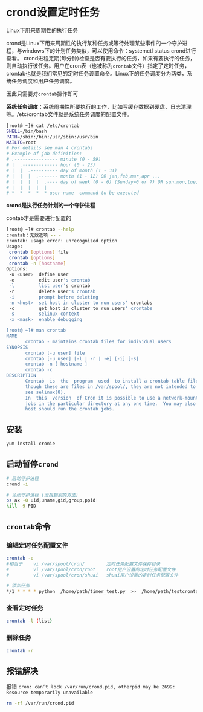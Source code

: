 # crond设置定时任务


Linux下用来周期性的执行任务
<!--more-->

crond是Linux下用来周期性的执行某种任务或等待处理某些事件的一个守护进程，与windows下的计划任务类似，可以使用命令：systemctl status crond进行查看。 crond进程定期(每分钟)检查是否有要执行的任务，如果有要执行的任务，则自动执行该任务。用户在cron表（也被称为`crontab`文件）指定了定时任务，crontab也就是我们常见的定时任务设置命令。Linux下的任务调度分为两类，系统任务调度和用户任务调度。

因此只需要对`crontab`操作即可

**系统任务调度**：系统周期性所要执行的工作，比如写缓存数据到硬盘、日志清理等。/etc/crontab文件就是系统任务调度的配置文件。

```bash
[root@ ~]# cat /etc/crontab 
SHELL=/bin/bash
PATH=/sbin:/bin:/usr/sbin:/usr/bin
MAILTO=root
# For details see man 4 crontabs
# Example of job definition:
# .---------------- minute (0 - 59)
# |  .------------- hour (0 - 23)
# |  |  .---------- day of month (1 - 31)
# |  |  |  .------- month (1 - 12) OR jan,feb,mar,apr ...
# |  |  |  |  .---- day of week (0 - 6) (Sunday=0 or 7) OR sun,mon,tue,wed,thu,fri,sat
# |  |  |  |  |
# *  *  *  *  * user-name  command to be executed
```

**crond是执行任务计划的一个守护进程**

contab才是需要进行配置的

```bash
[root@ ~]# crontab --help
crontab：无效选项 -- -
crontab: usage error: unrecognized option
Usage:
 crontab [options] file
 crontab [options]
 crontab -n [hostname]
Options:
 -u <user>  define user
 -e         edit user's crontab
 -l         list user's crontab
 -r         delete user's crontab
 -i         prompt before deleting
 -n <host>  set host in cluster to run users' crontabs
 -c         get host in cluster to run users' crontabs
 -s         selinux context
 -x <mask>  enable debugging

[root@ ~]# man crontab
NAME
       crontab - maintains crontab files for individual users
SYNOPSIS
       crontab [-u user] file
       crontab [-u user] [-l | -r | -e] [-i] [-s]
       crontab -n [ hostname ]
       crontab -c
DESCRIPTION
       Crontab  is  the  program  used  to install a crontab table file, remove or list the existing tables used to serve the cron(8) daemon.  Each user can have their own crontab, and
       though these are files in /var/spool/, they are not intended to be edited directly.  For SELinux in MLS mode, you can define more crontabs for each range.  For more information,
       see selinux(8).
       In  this  version  of Cron it is possible to use a network-mounted shared /var/spool/cron across a cluster of hosts and specify that only one of the hosts should run the crontab
       jobs in the particular directory at any one time.  You may also use crontab(1) from any of these hosts to edit the same shared set of crontab files, and to set and  query  which
       host should run the crontab jobs.
```

## 安装

```bash
yum install cronie
```

## 启动暂停`crond`

```bash
# 启动守护进程
crond -i

# 关闭守护进程 (没找到别的方法)
ps ax -O uid,uname,gid,group,ppid
kill -9 PID
```

## `crontab`命令

### 编辑定时任务配置文件

```bash
crontab -e
#相当于    vi /var/spool/cron/        定时任务配置文件保存目录
#         vi /var/spool/cron/root    root用户设置的定时任务配置文件
#         vi /var/spool/cron/shuai   shuai用户设置的定时任务配置文件

# 添加任务
*/1 * * * * python  /home/path/timer_test.py  >>  /home/path/testcrontab.log 2>&1
```

### 查看定时任务

```bash
crontab -l (list)
```

### 删除任务

```bash
crontab -r 
```

## 报错解决

报错 `cron: can’t lock /var/run/crond.pid, otherpid may be 2699: Resource temporarily unavailable`

```bash
rm -rf /var/run/crond.pid
```


